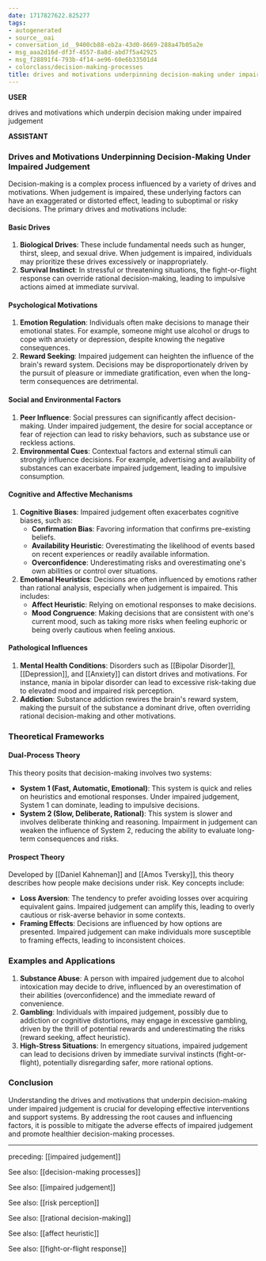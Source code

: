 ```yaml
---
date: 1717827622.825277
tags:
- autogenerated
- source__oai
- conversation_id__9400cb88-eb2a-43d0-8669-288a47b05a2e
- msg_aaa2d16d-df3f-4557-8a8d-abd7f5a42925
- msg_f28891f4-793b-4f14-ae96-60e6b33501d4
- colorclass/decision-making-processes
title: drives and motivations underpinning decision-making under impaired judgement
---
```


**USER**

drives and motivations which underpin decision making under impaired judgement


**ASSISTANT**

### Drives and Motivations Underpinning Decision-Making Under Impaired Judgement

Decision-making is a complex process influenced by a variety of drives and motivations. When judgement is impaired, these underlying factors can have an exaggerated or distorted effect, leading to suboptimal or risky decisions. The primary drives and motivations include:

#### Basic Drives

1. **Biological Drives**: These include fundamental needs such as hunger, thirst, sleep, and sexual drive. When judgement is impaired, individuals may prioritize these drives excessively or inappropriately.
2. **Survival Instinct**: In stressful or threatening situations, the fight-or-flight response can override rational decision-making, leading to impulsive actions aimed at immediate survival.

#### Psychological Motivations

1. **Emotion Regulation**: Individuals often make decisions to manage their emotional states. For example, someone might use alcohol or drugs to cope with anxiety or depression, despite knowing the negative consequences.
2. **Reward Seeking**: Impaired judgement can heighten the influence of the brain's reward system. Decisions may be disproportionately driven by the pursuit of pleasure or immediate gratification, even when the long-term consequences are detrimental.

#### Social and Environmental Factors

1. **Peer Influence**: Social pressures can significantly affect decision-making. Under impaired judgement, the desire for social acceptance or fear of rejection can lead to risky behaviors, such as substance use or reckless actions.
2. **Environmental Cues**: Contextual factors and external stimuli can strongly influence decisions. For example, advertising and availability of substances can exacerbate impaired judgement, leading to impulsive consumption.

#### Cognitive and Affective Mechanisms

1. **Cognitive Biases**: Impaired judgement often exacerbates cognitive biases, such as:
   - **Confirmation Bias**: Favoring information that confirms pre-existing beliefs.
   - **Availability Heuristic**: Overestimating the likelihood of events based on recent experiences or readily available information.
   - **Overconfidence**: Underestimating risks and overestimating one's own abilities or control over situations.
2. **Emotional Heuristics**: Decisions are often influenced by emotions rather than rational analysis, especially when judgement is impaired. This includes:
   - **Affect Heuristic**: Relying on emotional responses to make decisions.
   - **Mood Congruence**: Making decisions that are consistent with one's current mood, such as taking more risks when feeling euphoric or being overly cautious when feeling anxious.

#### Pathological Influences

1. **Mental Health Conditions**: Disorders such as [[Bipolar Disorder]], [[Depression]], and [[Anxiety]] can distort drives and motivations. For instance, mania in bipolar disorder can lead to excessive risk-taking due to elevated mood and impaired risk perception.
2. **Addiction**: Substance addiction rewires the brain's reward system, making the pursuit of the substance a dominant drive, often overriding rational decision-making and other motivations.

### Theoretical Frameworks

#### Dual-Process Theory

This theory posits that decision-making involves two systems:
- **System 1 (Fast, Automatic, Emotional)**: This system is quick and relies on heuristics and emotional responses. Under impaired judgement, System 1 can dominate, leading to impulsive decisions.
- **System 2 (Slow, Deliberate, Rational)**: This system is slower and involves deliberate thinking and reasoning. Impairment in judgement can weaken the influence of System 2, reducing the ability to evaluate long-term consequences and risks.

#### Prospect Theory

Developed by [[Daniel Kahneman]] and [[Amos Tversky]], this theory describes how people make decisions under risk. Key concepts include:
- **Loss Aversion**: The tendency to prefer avoiding losses over acquiring equivalent gains. Impaired judgement can amplify this, leading to overly cautious or risk-averse behavior in some contexts.
- **Framing Effects**: Decisions are influenced by how options are presented. Impaired judgement can make individuals more susceptible to framing effects, leading to inconsistent choices.

### Examples and Applications

1. **Substance Abuse**: A person with impaired judgement due to alcohol intoxication may decide to drive, influenced by an overestimation of their abilities (overconfidence) and the immediate reward of convenience.
2. **Gambling**: Individuals with impaired judgement, possibly due to addiction or cognitive distortions, may engage in excessive gambling, driven by the thrill of potential rewards and underestimating the risks (reward seeking, affect heuristic).
3. **High-Stress Situations**: In emergency situations, impaired judgement can lead to decisions driven by immediate survival instincts (fight-or-flight), potentially disregarding safer, more rational options.

### Conclusion

Understanding the drives and motivations that underpin decision-making under impaired judgement is crucial for developing effective interventions and support systems. By addressing the root causes and influencing factors, it is possible to mitigate the adverse effects of impaired judgement and promote healthier decision-making processes.


---

preceding: [[impaired judgement]]

See also: [[decision-making processes]]


See also: [[impaired judgement]]


See also: [[risk perception]]


See also: [[rational decision-making]]


See also: [[affect heuristic]]


See also: [[fight-or-flight response]]